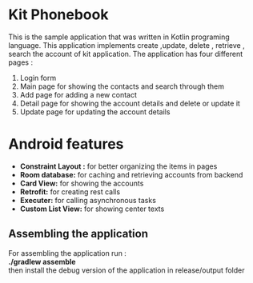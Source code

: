 # Kit Phonebook

This is the sample application that was written in Kotlin programing language. This application implements create ,update, delete , retrieve , search the account of kit application. The application has four different pages :
1. Login form
2. Main page for showing the contacts and search through them
3. Add page for adding a new contact
4. Detail page for showing the account details and delete or update it
5. Update page for updating the account details 


# Android features

*  **Constraint Layout :** for better organizing the items in pages
* **Room database:** for caching and retrieving accounts from backend
* **Card View:** for showing the accounts
* **Retrofit:** for creating rest calls
* **Executer:** for calling asynchronous tasks
* **Custom List View:** for showing center texts

## Assembling the application 
For assembling the application run :
<br />**./gradlew assemble**
<br />then install the debug version of the application in release/output folder
